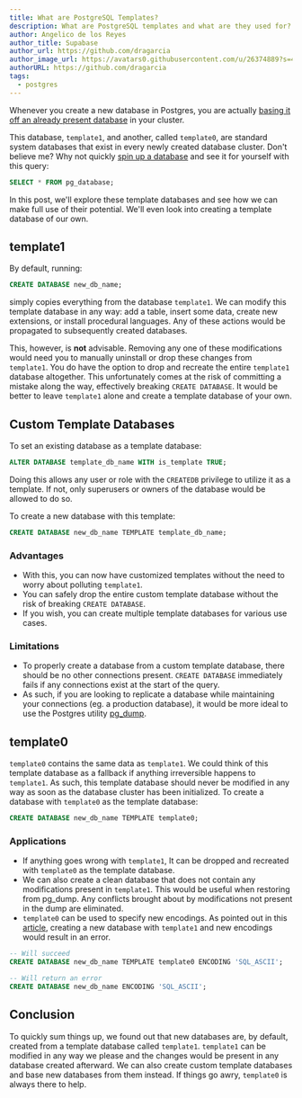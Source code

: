 ```yaml
---
title: What are PostgreSQL Templates?
description: What are PostgreSQL templates and what are they used for?
author: Angelico de los Reyes
author_title: Supabase
author_url: https://github.com/dragarcia
author_image_url: https://avatars0.githubusercontent.com/u/26374889?s=400&u=f5e35e9b47a50fa2b4d8c4bb96babd921071bcf1&v=4
authorURL: https://github.com/dragarcia
tags:
  - postgres
---
```


Whenever you create a new database in Postgres, you are actually [basing it off an already present database](https://www.postgresql.org/docs/current/manage-ag-templatedbs.html) in your cluster.

<!--truncate-->

This database, `template1`, and another, called `template0`, are standard system databases that exist in every newly created database cluster. Don't believe me? Why not quickly [spin up a database](/docs/postgres/server/about) and see it for yourself with this query:

```sql
SELECT * FROM pg_database;
```

In this post, we'll explore these template databases and see how we can make full use of their potential. We'll even look into creating a template database of our own.

## template1

By default, running:

```sql
CREATE DATABASE new_db_name;
```

simply copies everything from the database `template1`. We can modify this template database in any way: add a table, insert some data, create new extensions, or install procedural languages. Any of these actions would be propagated to subsequently created databases.

This, however, is **not** advisable. Removing any one of these modifications would need you to manually uninstall or drop these changes from `template1`. You do have the option to drop and recreate the entire `template1` database altogether. This unfortunately comes at the risk of committing a mistake along the way, effectively breaking `CREATE DATABASE`. It would be better to leave `template1` alone and create a template database of your own.

## Custom Template Databases

To set an existing database as a template database:

```sql
ALTER DATABASE template_db_name WITH is_template TRUE;
```

Doing this allows any user or role with the `CREATEDB` privilege to utilize it as a template. If not, only superusers or owners of the database would be allowed to do so.

To create a new database with this template:

```sql
CREATE DATABASE new_db_name TEMPLATE template_db_name;
```

### Advantages

- With this, you can now have customized templates without the need to worry about polluting `template1`.
- You can safely drop the entire custom template database without the risk of breaking `CREATE DATABASE`.
- If you wish, you can create multiple template databases for various use cases.

### Limitations

- To properly create a database from a custom template database, there should be no other connections present. `CREATE DATABASE` immediately fails if any connections exist at the start of the query.
- As such, if you are looking to replicate a database while maintaining your connections (eg. a production database), it would be more ideal to use the Postgres utility [pg_dump](https://www.postgresql.org/docs/12/app-pgdump.html).

## template0

`template0` contains the same data as `template1`. We could think of this template database as a fallback if anything irreversible happens to `template1`. As such, this template database should never be modified in any way as soon as the database cluster has been initialized. To create a database with `template0` as the template database:

```sql
CREATE DATABASE new_db_name TEMPLATE template0;
```

### Applications

- If anything goes wrong with `template1`, It can be dropped and recreated with `template0` as the template database.
- We can also create a clean database that does not contain any modifications present in `template1`. This would be useful when restoring from pg_dump. Any conflicts brought about by modifications not present in the dump are eliminated.
- `template0` can be used to specify new encodings. As pointed out in this [article](https://hashrocket.com/blog/posts/exploring-the-default-postgres-template-databases#:~:text=we%20can't%20edit%20the%20locale%20or%20encoding%20of%20a%20database%20copied%20from%20template1), creating a new database with `template1` and new encodings would result in an error.

```sql
-- Will succeed
CREATE DATABASE new_db_name TEMPLATE template0 ENCODING 'SQL_ASCII';

-- Will return an error
CREATE DATABASE new_db_name ENCODING 'SQL_ASCII';
```

## Conclusion

To quickly sum things up, we found out that new databases are, by default, created from a template database called `template1`. `template1` can be modified in any way we please and the changes would be present in any database created afterward. We can also create custom template databases and base new databases from them instead. If things go awry, `template0` is always there to help.
